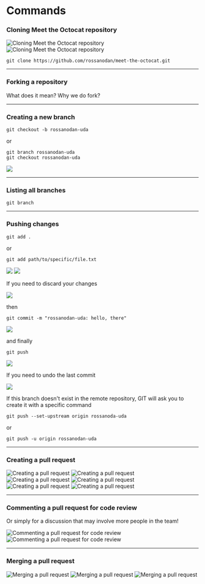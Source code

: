 # Commands

### Cloning Meet the Octocat repository

![Cloning Meet the Octocat repository](./images/cloning-1.png)
![Cloning Meet the Octocat repository](./images/cloning-2.png)

```
git clone https://github.com/rossanodan/meet-the-octocat.git
```

---

### Forking a repository

What does it mean?
Why we do fork?

---

### Creating a new branch

```
git checkout -b rossanodan-uda
```

or

```
git branch rossanodan-uda
git checkout rossanodan-uda
```

![](./images/vscode-1.png)

---

### Listing all branches

```
git branch
```

---

### Pushing changes

```
git add .
```

or

```
git add path/to/specific/file.txt
```

![](./images/vscode-2.png)
![](./images/vscode-3.png)

If you need to discard your changes

![](./images/vscode-4.png)

then

```
git commit -m "rossanodan-uda: hello, there"
```

![](./images/vscode-7.png)

and finally

```
git push
```

![](./images/vscode-8.png)

If you need to undo the last commit

![](./images/vscode-9.png)

If this branch doesn't exist in the remote repository, GIT will ask you to create it with a specific command

```
git push --set-upstream origin rossanoda-uda
```

or

```
git push -u origin rossanodan-uda
```

---

### Creating a pull request

![Creating a pull request](./images/pr-1.png)
![Creating a pull request](./images/pr-2.png)
![Creating a pull request](./images/pr-3.png)
![Creating a pull request](./images/pr-4.png)
![Creating a pull request](./images/pr-5.png)
![Creating a pull request](./images/pr-6.png)

---

### Commenting a pull request for code review

Or simply for a discussion that may involve more people in the team!

![Commenting a pull request for code review](./images/code-review-1.png)
![Commenting a pull request for code review](./images/code-review-2.png)

---

### Merging a pull request

![Merging a pull request](./images/merge-pr-1.png)
![Merging a pull request](./images/merge-pr-2.png)
![Merging a pull request](./images/merge-pr-3.png)
